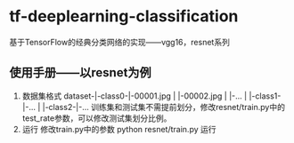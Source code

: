 # tf-deeplearning-classification
基于TensorFlow的经典分类网络的实现——vgg16，resnet系列

## 使用手册——以resnet为例
1. 数据集格式
dataset-|-class0-|-00001.jpg
        |        |-00002.jpg
        |        |-...
        |
        |-class1-|-...
        |
        |-class2-|-...
训练集和测试集不需提前划分，修改resnet/train.py中的test_rate参数，可以修改测试集划分比例。
2. 运行
修改train.py中的参数
python resnet/train.py 运行
